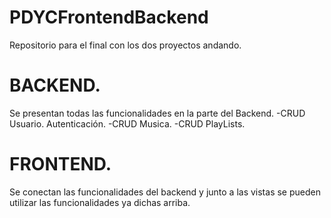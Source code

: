 # PDYCFrontendBackend
Repositorio para el final con los dos proyectos andando.

# BACKEND.
Se presentan todas las funcionalidades en la parte del Backend.
-CRUD Usuario. Autenticación.
-CRUD Musica.
-CRUD PlayLists.

# FRONTEND.
Se conectan las funcionalidades del backend y junto a las vistas se pueden utilizar las funcionalidades ya dichas arriba.

